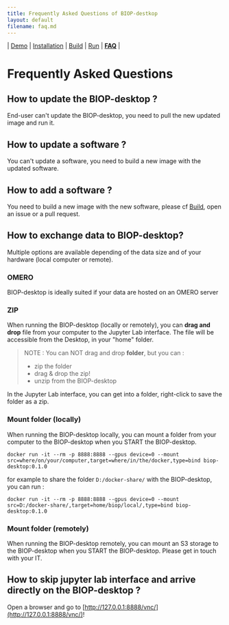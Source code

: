 ```yaml
---
title: Frequently Asked Questions of BIOP-destkop
layout: default
filename: faq.md
--- 
```


| [Demo](/demo.md) | [Installation](/installation.md) | [Build](/build.md) | [Run](/run.md) | [**FAQ**](/faq.md) |

# Frequently Asked Questions

## How to update the BIOP-desktop ?

End-user can't update the BIOP-desktop, you need to pull the new updated image and run it.

## How to update a software ?

You can't update a software, you need to build a new image with the updated software.

## How to add a software ?

You need to build a new image with the new software, please cf [Build](/build.md), open an issue or a pull request.

## How to exchange data to BIOP-desktop?

Multiple options are available depending of the data size and of your hardware (local computer or remote).

### OMERO

BIOP-desktop is ideally suited if your data are hosted on an OMERO server

### ZIP

When running the BIOP-desktop (locally or remotely), you can **drag and drop** file from your computer to the Jupyter Lab interface. 
The file will be accessible from the Desktop, in your "home" folder.

> NOTE : You can NOT drag and drop **folder**, but you can :
> - zip the folder
> - drag & drop the zip!
> - unzip from the BIOP-desktop

In the Jupyter Lab interface, you can get into a folder, right-click to save the folder as a zip.

### Mount folder (locally)

When running the BIOP-desktop locally, you can mount a folder from your computer to the BIOP-desktop when you START the BIOP-desktop.

```docker run -it --rm -p 8888:8888 --gpus device=0 --mount src=where/on/your/computer,target=where/in/the/docker,type=bind biop-desktop:0.1.0```

for example to share the folder `D:/docker-share/` with the BIOP-desktop, you can run	: 

```docker run -it --rm -p 8888:8888 --gpus device=0 --mount src=D:/docker-share/,target=home/biop/local/,type=bind biop-desktop:0.1.0```

### Mount folder (remotely)

When running the BIOP-desktop remotely, you can mount an S3 storage to the BIOP-desktop when you START the BIOP-desktop. 
Please get in touch with your IT.


## How to skip jupyter lab interface and arrive directly on the BIOP-desktop ?

Open a browser and go to [http://127.0.0.1:8888/vnc/](http://127.0.0.1:8888/vnc/)! 

